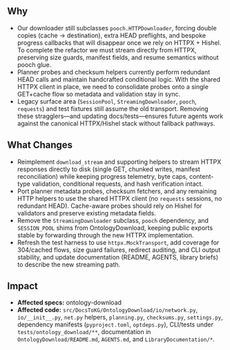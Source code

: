 ## Why
- Our downloader still subclasses `pooch.HTTPDownloader`, forcing double copies (cache → destination), extra HEAD preflights, and bespoke progress callbacks that will disappear once we rely on HTTPX + Hishel. To complete the refactor we must stream directly from HTTPX, preserving size guards, manifest fields, and resume semantics without pooch glue.
- Planner probes and checksum helpers currently perform redundant HEAD calls and maintain handcrafted conditional logic. With the shared HTTPX client in place, we need to consolidate probes onto a single GET+cache flow so metadata and validation stay in sync.
- Legacy surface area (`SessionPool`, `StreamingDownloader`, `pooch`, `requests`) and test fixtures still assume the old transport. Removing these stragglers—and updating docs/tests—ensures future agents work against the canonical HTTPX/Hishel stack without fallback pathways.

## What Changes
- Reimplement `download_stream` and supporting helpers to stream HTTPX responses directly to disk (single GET, chunked writes, manifest reconciliation) while keeping progress telemetry, byte caps, content-type validation, conditional requests, and hash verification intact.
- Port planner metadata probes, checksum fetchers, and any remaining HTTP helpers to use the shared HTTPX client (no `requests` sessions, no redundant HEAD). Cache-aware probes should rely on Hishel for validators and preserve existing metadata fields.
- Remove the `StreamingDownloader` subclass, `pooch` dependency, and `SESSION_POOL` shims from OntologyDownload, keeping public exports stable by forwarding through the new HTTPX implementation.
- Refresh the test harness to use `httpx.MockTransport`, add coverage for 304/cached flows, size guard failures, redirect auditing, and CLI output stability, and update documentation (README, AGENTS, library briefs) to describe the new streaming path.

## Impact
- **Affected specs:** ontology-download
- **Affected code:** `src/DocsToKG/OntologyDownload/io/network.py`, `io/__init__.py`, `net.py` helpers, `planning.py`, `checksums.py`, `settings.py`, dependency manifests (`pyproject.toml`, `optdeps.py`), CLI/tests under `tests/ontology_download/**`, documentation in `OntologyDownload/README.md`, `AGENTS.md`, and `LibraryDocumentation/*`.
